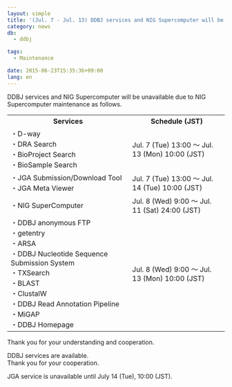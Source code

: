 ```yaml
---
layout: simple
title: '(Jul. 7 - Jul. 13) DDBJ services and NIG Supercomputer will be unavailable (all service resumed)'
category: news
db:
  - ddbj

tags:
  - Maintenance

date: 2015-06-23T15:35:36+09:00
lang: en
---
```


<p>DDBJ services and NIG Supercomputer will be unavailable due to NIG Supercomputer maintenance as follows.</p>

<table class="t04">
    <tbody>
        <tr>
            <th>Services</th>
            <th>Schedule (JST)</th>
        </tr>
        <tr>
            <td>・D-way<br>・DRA Search<br>・BioProject Search<br>・BioSample Search</td>
            <td>Jul. 7 (Tue) 13:00 ～ Jul. 13 (Mon) 10:00 (JST)</td>
        </tr>
        <tr>
            <td>・JGA Submission/Download Tool<br>・JGA Meta Viewer</td>
            <td>Jul. 7 (Tue) 13:00 ～ Jul. 14 (Tue) 10:00 (JST)</td>
        </tr>
        <tr>
            <td>・NIG SuperComputer</td>
            <td>Jul. 8 (Wed) 9:00 ～ Jul. 11 (Sat) 24:00 (JST)</td>
        </tr>
        <tr>
            <td>・DDBJ anonymous FTP<br>・getentry<br>・ARSA<br>・DDBJ Nucleotide Sequence Submission System<br>・TXSearch<br>・BLAST<br>・ClustalW<br>・DDBJ Read Annotation Pipeline<br>・MiGAP<br>・DDBJ Homepage</td>
            <td>Jul. 8 (Wed) 9:00 ～ Jul. 13 (Mon) 10:00 (JST)</td>
        </tr>
    </tbody>
</table>

<p>Thank you for your understanding and cooperation.</p>

<p><span class="font-red">DDBJ services are available.<br>Thank you for your cooperation.</span></p>

<p><span class="font-red">JGA service is unavailable until July 14 (Tue), 10:00 (JST).</span></p>
